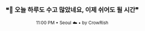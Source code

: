 <div align="center">

<br>

<h3>❝🌙 오늘 하루도 수고 많았네요, 이제 쉬어도 될 시간❞</h3>

<sub>11:00 PM • Seoul ☁️ • by CrowRish</sub>

<br>

</div>
